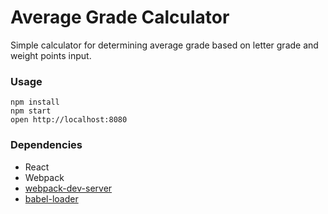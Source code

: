 Average Grade Calculator
========================

Simple calculator for determining average grade based on letter grade and weight points input.

### Usage

```
npm install
npm start
open http://localhost:8080
```

### Dependencies

* React
* Webpack
* [webpack-dev-server](https://github.com/webpack/webpack-dev-server)
* [babel-loader](https://github.com/babel/babel-loader)